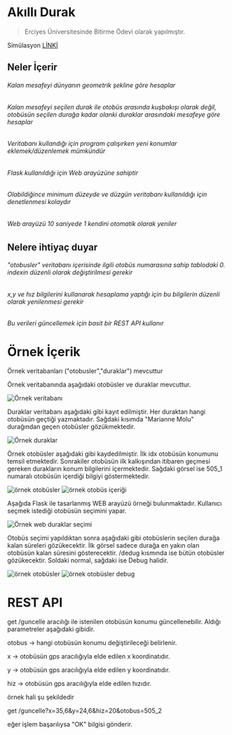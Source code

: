 # Akıllı Durak

> Erciyes Üniversitesinde Bitirme Ödevi olarak yapılmıştır.

Simülasyon [LİNKİ](https://youtu.be/A2EjIzUF2Sk)

## Neler İçerir

###### Kalan mesafeyi dünyanın geometrik şekline göre hesaplar
###### Kalan mesafeyi seçilen durak ile otobüs arasında kuşbakışı olarak değil, otobüsün seçilen durağa kadar olanki duraklar arasındaki mesafeye göre hesaplar
###### Veritabanı kullandığı için program çalışırken yeni konumlar eklemek/düzenlemek mümkündür
###### Flask kullanıldığı için Web arayüzüne sahiptir
###### Olabildiğince minimum düzeyde ve düzgün veritabanı kullanıldığı için denetlenmesi kolaydır
###### Web arayüzü 10 saniyede 1 kendini otomatik olarak yeniler


## Nelere ihtiyaç duyar

###### "otobusler" veritabanı içerisinde ilgili otobüs numarasına sahip tablodaki 0. indexin düzenli olarak değiştirilmesi gerekir
###### x,y ve hız bilgilerini kullanarak hesaplama yaptığı için bu bilgilerin düzenli olarak yenilenmesi gerekir
###### Bu verileri güncellemek için basit bir REST API kullanır

# Örnek İçerik
Örnek veritabanları ("otobusler","duraklar") mevcuttur

Örnek veritabanında aşağıdaki otobüsler ve duraklar mevcuttur.

![Örnek veritabanı](https://i.ibb.co/1Tnr34Q/aa.png)

Duraklar veritabanı aşağıdaki gibi kayıt edilmiştir. Her duraktan hangi otobüsün geçtiği yazmaktadır. Sağdaki kısımda "Marianne Molu" durağından geçen otobüsler gözükmektedir.

![Örnek duraklar](https://i.ibb.co/zJB0ptP/b.png)

Örnek otobüsler aşağıdaki gibi kaydedilmiştir. İlk idx otobüsün konumunu temsil etmektedir. Sonrakiler otobüsün ilk kalkışından itibaren geçmesi gereken durakların konum bilgilerini içermektedir. Sağdaki görsel ise 505_1 numaralı otobüsün içerdiği bilgiyi göstermektedir.

![örnek otobüsler](https://i.ibb.co/x7RNz9Z/c.png) ![örnek otobüs içeriği](https://i.ibb.co/gzGdH6p/d.png)

Aşağıda Flask ile tasarlanmış WEB arayüzü örneği bulunmaktadır. Kullanıcı seçmek istediği otobüsün seçimini yapar.

![Örnek web duraklar seçimi](https://i.ibb.co/C2qPfvs/e.png)

Otobüs seçimi yapıldıktan sonra aşağıdaki gibi otobüslerin seçilen durağa kalan süreleri gözükecektir. İlk görsel sadece durağa en yakın olan otobüsün kalan süresini gösterecektir. /dedug kısmında ise bütün otobüsler gözükecektir. Soldaki normal, sağdaki ise Debug halidir.

![örnek otobüsler](https://i.ibb.co/LR5GcrV/g.png) ![örnek otobüsler debug](https://i.ibb.co/xCVVJdF/f.png)


# REST API

get /guncelle aracılığı ile istenilen otobüsün konumu güncellenebilir. Aldığı parametreler aşağıdaki gibidir.

otobus -> hangi otobüsün konumu değiştirileceği belirlenir.

x -> otobüsün gps aracılığıyla elde edilen x koordinatıdır.

y -> otobüsün gps aracılığıyla elde edilen y koordinatıdır.

hiz -> otobüsün gps aracılığıyla elde edilen hızıdır.

örnek hali şu şekildedir

get /guncelle?x=35,6&y=24,6&hiz=20&otobus=505_2

eğer işlem başarılıysa "OK" bilgisi gönderir.



